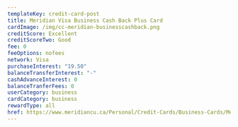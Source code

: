 ```yaml
---
templateKey: credit-card-post
title: Meridian Visa Business Cash Back Plus Card
cardImage: /img/cc-meridian-businesscashback.png
creditScore: Excellent
creditScoreTwo: Good
fee: 0
feeOptions: nofees
network: Visa
purchaseInterest: "19.50"
balanceTransferInterest: "-"
cashAdvanceInterest: 0
balanceTranferFees: 0
userCategory: business
cardCategory: business
rewardType: all
href: https://www.meridiancu.ca/Personal/Credit-Cards/Business-Cards/Meridian-Visa-Business-Cash-Back-Plus-Card.aspx
---
```

